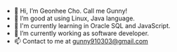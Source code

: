 - 👋 Hi, I’m Geonhee Cho. Call me Gunny!
- 👀 I’m good at using Linux, Java language.
- 🌱 I'm currently learning in Oracle SQL and JavaScript.
- 💞️ I’m currently working as software developer.
- 📫 Contact to me at gunny910303@gmail.com

<!---
gunny91/gunny91 is a ✨ special ✨ repository because its `README.md` (this file) appears on your GitHub profile.
You can click the Preview link to take a look at your changes.
--->
